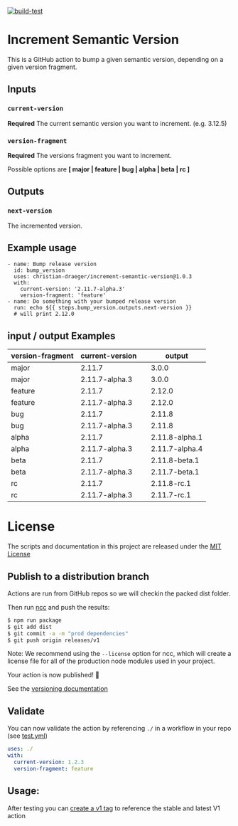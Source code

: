[![build-test](https://github.com/asgeirn/increment-semantic-version/actions/workflows/test.yml/badge.svg)](https://github.com/asgeirn/increment-semantic-version/actions/workflows/test.yml)

# Increment Semantic Version

This is a GitHub action to bump a given semantic version, depending on a given version fragment.

## Inputs

### `current-version`

**Required** The current semantic version you want to increment. (e.g. 3.12.5)

### `version-fragment`

**Required** The versions fragment you want to increment.

Possible options are **[ major | feature | bug | alpha | beta | rc ]**

## Outputs

### `next-version`

The incremented version.

## Example usage

    - name: Bump release version
      id: bump_version
      uses: christian-draeger/increment-semantic-version@1.0.3
      with:
        current-version: '2.11.7-alpha.3'
        version-fragment: 'feature'
    - name: Do something with your bumped release version
      run: echo ${{ steps.bump_version.outputs.next-version }}
      # will print 2.12.0

## input / output Examples

| version-fragment | current-version |   | output         |
| ---------------- | --------------- | - | -------------- |
| major            | 2.11.7          |   | 3.0.0          |
| major            | 2.11.7-alpha.3  |   | 3.0.0          |
| feature          | 2.11.7          |   | 2.12.0         |
| feature          | 2.11.7-alpha.3  |   | 2.12.0         |
| bug              | 2.11.7          |   | 2.11.8         |
| bug              | 2.11.7-alpha.3  |   | 2.11.8         |
| alpha            | 2.11.7          |   | 2.11.8-alpha.1 |
| alpha            | 2.11.7-alpha.3  |   | 2.11.7-alpha.4 |
| beta             | 2.11.7          |   | 2.11.8-beta.1  |
| beta             | 2.11.7-alpha.3  |   | 2.11.7-beta.1  |
| rc               | 2.11.7          |   | 2.11.8-rc.1    |
| rc               | 2.11.7-alpha.3  |   | 2.11.7-rc.1    |

# License
The scripts and documentation in this project are released under the [MIT License](LICENSE)

## Publish to a distribution branch

Actions are run from GitHub repos so we will checkin the packed dist folder.

Then run [ncc](https://github.com/zeit/ncc) and push the results:
```bash
$ npm run package
$ git add dist
$ git commit -a -m "prod dependencies"
$ git push origin releases/v1
```

Note: We recommend using the `--license` option for ncc, which will create a license file for all of the production node modules used in your project.

Your action is now published! :rocket:

See the [versioning documentation](https://github.com/actions/toolkit/blob/master/docs/action-versioning.md)

## Validate

You can now validate the action by referencing `./` in a workflow in your repo (see [test.yml](.github/workflows/test.yml))

```yaml
uses: ./
with:
  current-version: 1.2.3
  version-fragment: feature
```

## Usage:

After testing you can [create a v1 tag](https://github.com/actions/toolkit/blob/master/docs/action-versioning.md) to reference the stable and latest V1 action
